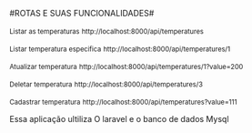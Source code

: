#ROTAS E SUAS FUNCIONALIDADES#

<small>Listar as temperaturas</small>
<small>http://localhost:8000/api/temperatures</small>

<small>Listar temperatura especifica</small>
<small>http://localhost:8000/api/temperatures/1</small>

<small>Atualizar temperatura</small>
<small>http://localhost:8000/api/temperatures/1?value=200</small>

<small>Deletar temperatura</small>
<small>http://localhost:8000/api/temperatures/3</small>

<small>Cadastrar temperatura</small>
<small>http://localhost:8000/api/temperatures?value=111</small>

Essa aplicação ultiliza O laravel e o banco de dados Mysql

